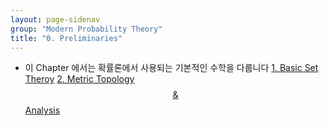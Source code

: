```yaml
---
layout: page-sidenav
group: "Modern Probability Theory"
title: "0. Preliminaries"
---
```


- 이 Chapter 에서는 확률론에서 사용되는 기본적인 수학을 다룹니다
[1. Basic Set Theroy](https://sungbinlim.github.io/sl/docs/mpt/0001)
[2. Metric Topology $$ \& $$ Analysis](https://sungbinlim.github.io/sl/docs/mpt/0002)